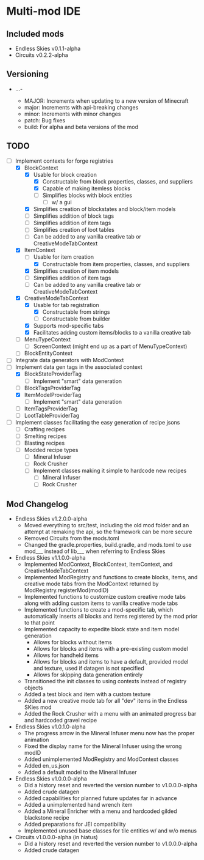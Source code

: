 # Multi-mod IDE

## Included mods
- Endless Skies v0.1.1-alpha
- Circuits v0.2.2-alpha

## Versioning
- <MAJOR>.<major>.<minor>.<patch>-<build>
  - MAJOR: Increments when updating to a new version of Minecraft
  - major: Increments with api-breaking changes
  - minor: Increments with minor changes
  - patch: Bug fixes
  - build: For alpha and beta versions of the mod

## TODO
- [ ] Implement contexts for forge registries
  - [X] BlockContext
    - [X] Usable for block creation
      - [X] Constructable from block properties, classes, and suppliers
      - [X] Capable of making itemless blocks
      - [ ] Simplifies blocks with block entities
        - [ ] w/ a gui
    - [X] Simplifies creation of blockstates and block/item models
    - [ ] Simplifies addition of block tags
    - [ ] Simplifies addition of item tags
    - [ ] Simplifies creation of loot tables
    - [ ] Can be added to any vanilla creative tab or CreativeModeTabContext
  - [X] ItemContext
    - [ ] Usable for item creation
      - [X] Constructable from item properties, classes, and suppliers
    - [X] Simplifies creation of item models
    - [ ] Simplifies addition of item tags
    - [ ] Can be added to any vanilla creative tab or CreativeModeTabContext
  - [X] CreativeModeTabContext
    - [X] Usable for tab registration
      - [X] Constructable from strings
      - [ ] Constructable from builder
    - [X] Supports mod-specific tabs
    - [X] Facilitates adding custom items/blocks to a vanilla creative tab
  - [ ] MenuTypeContext
    - [ ] ScreenContext (might end up as a part of MenuTypeContext)
  - [ ] BlockEntityContext
- [ ] Integrate data generators with ModContext
- [ ] Implement data gen tags in the associated context
  - [X] BlockStateProviderTag
    - [ ] Implement "smart" data generation
  - [ ] BlockTagsProviderTag
  - [X] ItemModelProviderTag
    - [ ] Implement "smart" data generation
  - [ ] ItemTagsProviderTag
  - [ ] LootTableProviderTag
- [ ] Implement classes facilitating the easy generation of recipe jsons
  - [ ] Crafting recipes
  - [ ] Smelting recipes
  - [ ] Blasting recipes
  - [ ] Modded recipe types
    - [ ] Mineral Infuser
    - [ ] Rock Crusher
    - [ ] Implement classes making it simple to hardcode new recipes
      - [ ] Mineral Infuser
      - [ ] Rock Crusher
## Mod Changelog 
- Endless Skies v1.2.0.0-alpha
  - Moved everything to src/test, including the old mod folder and an attempt at remaking the api, so the framework can be more secure
  - Removed Circuits from the mods.toml
  - Changed the gradle.properties, build.gradle, and mods.toml to use mod___ instead of lib___ when referring to Endless Skies
- Endless Skies v1.1.0.0-alpha
  - Implemented ModContext, BlockContext, ItemContext, and CreativeModeTabContext
  - Implemented ModRegistry and functions to create blocks, items, and creative mode tabs from the ModContext returned by ModRegistry.registerMod(modID)
  - Implemented functions to customize custom creative mode tabs along with adding custom items to vanilla creative mode tabs
  - Implemented functions to create a mod-specific tab, which automatically inserts all blocks and items registered by the mod prior to that point
  - Implemented capacity to expedite block state and item model generation
    - Allows for blocks without items
    - Allows for blocks and items with a pre-existing custom model
    - Allows for handheld items
    - Allows for blocks and items to have a default, provided model and texture, used if datagen is not specified
    - Allows for skipping data generation entirely
  - Transitioned the init classes to using contexts instead of registry objects
  - Added a test block and item with a custom texture
  - Added a new creative mode tab for all "dev" items in the Endless SKies mod
  - Added the Rock Crusher with a menu with an animated progress bar and hardcoded gravel recipe
- Endless Skies v1.0.1.0-alpha
  - The progress arrow in the Mineral Infuser menu now has the proper animation
  - Fixed the display name for the Mineral Infuser using the wrong modID
  - Added unimplemented ModRegistry and ModContext classes
  - Added en_us.json
  - Added a default model to the Mineral Infuser
- Endless Skies v1.0.0.0-alpha
  - Did a history reset and reverted the version number to v1.0.0.0-alpha
  - Added crude datagen
  - Added capabilities for planned future updates far in advance
  - Added a unimplemented hand wrench item
  - Added a Mineral Enricher with a menu and hardcoded gilded blackstone recipe
  - Added preparations for JEI compatibility
  - Implemented unused base classes for tile entities w/ and w/o menus
- Circuits v1.0.0.0-alpha (in hiatus)
  - Did a history reset and reverted the version number to v1.0.0.0-alpha
  - Added crude datagen